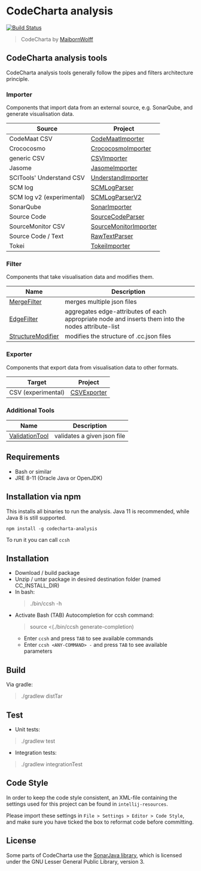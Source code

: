 # CodeCharta analysis

[![Build Status](https://secure.travis-ci.org/)](https://travis-ci.org/)

> CodeCharta by [MaibornWolff](https://www.maibornwolff.de)

## CodeCharta analysis tools

CodeCharta analysis tools generally follow the pipes and filters architecture principle.

### Importer

Components that import data from an external source, e.g. SonarQube, and generate visualisation data.

| Source                    | Project                                                   |
| ------------------------- | --------------------------------------------------------- |
| CodeMaat CSV              | [CodeMaatImporter](import/CodeMaatImporter/README.md)     |
| Crococosmo                | [CrococosmoImporter](import/CrococosmoImporter/README.md) |
| generic CSV               | [CSVImporter](import/CSVImporter/README.md)               |
| Jasome                    | [JasomeImporter](import/JasomeImporter/README.md)         |
| SCITools' Understand CSV  | [UnderstandImporter](import/UnderstandImporter/README.md) |
| SCM log                   | [SCMLogParser](import/SCMLogParser/README.md)             |
| SCM log v2 (experimental) | [SCMLogParserV2](import/SCMLogParserV2/README.md)         |
| SonarQube                 | [SonarImporter](import/SonarImporter/README.md)           |
| Source Code               | [SourceCodeParser](import/SourceCodeParser/README.md)     |
| SourceMonitor CSV         | [SourceMonitorImporter](import/CSVImporter/README.md)     |
| Source Code / Text        | [RawTextParser](parser/RawTextParser/README.md)           |
| Tokei                     | [TokeiImporter](import/TokeiImporter/README.md)           |

### Filter

Components that take visualisation data and modifies them.

| Name                                                    | Description                                                                                        |
| ------------------------------------------------------- | -------------------------------------------------------------------------------------------------- |
| [MergeFilter](filter/MergeFilter/README.md)             | merges multiple json files                                                                         |
| [EdgeFilter](filter/EdgeFilter/README.md)               | aggregates edge-attributes of each appropriate node and inserts them into the nodes attribute-list |
| [StructureModifier](filter/StructureModifier/README.md) | modifies the structure of .cc.json files                                                           |

### Exporter

Components that export data from visualisation data to other formats.

| Target             | Project                                     |
| ------------------ | ------------------------------------------- |
| CSV (experimental) | [CSVExporter](export/CSVExporter/README.md) |

### Additional Tools

| Name                                             | Description                 |
| ------------------------------------------------ | --------------------------- |
| [ValidationTool](tools/ValidationTool/README.md) | validates a given json file |

## Requirements

-   Bash or similar
-   JRE 8-11 (Oracle Java or OpenJDK)

## Installation via npm

This installs all binaries to run the analysis. Java 11 is recommended, while Java 8 is still supported.

`npm install -g codecharta-analysis`

To run it you can call `ccsh`

## Installation

-   Download / build package
-   Unzip / untar package in desired destination folder (named CC_INSTALL_DIR)
-   In bash:
    > ./bin/ccsh -h
-   Activate Bash (TAB) Autocompletion for ccsh command:
    > source <(./bin/ccsh generate-completion)
    -   Enter `ccsh` and press `TAB` to see available commands
    -   Enter `ccsh <ANY-COMMAND> -` and press `TAB` to see available parameters

## Build

Via gradle:

> ./gradlew distTar

## Test

-   Unit tests:

> ./gradlew test

-   Integration tests:

> ./gradlew integrationTest

## Code Style

In order to keep the code style consistent, an XML-file containing the settings used for this project can be found in `intellij-resources`.

Please import these settings in `File > Settings > Editor > Code Style`, and make sure you have ticked the box to reformat code before committing.

## License

Some parts of CodeCharta use the [SonarJava library](https://github.com/SonarSource/sonar-java/), which is licensed under the GNU Lesser General Public Library, version 3.

